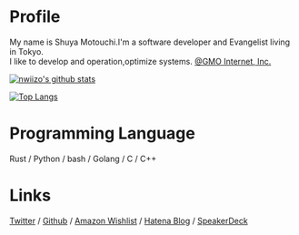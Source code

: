 # Profile
My name is Shuya Motouchi.I'm a software developer and Evangelist living in Tokyo.   
I like to develop and operation,optimize systems. [@GMO Internet, Inc.](https://www.gmo.jp)

[![nwiizo's github stats](https://github-readme-stats.vercel.app/api?username=nwiizo&show_icons=true&title_color=fff&icon_color=79ff97&text_color=9f9f9f&bg_color=151515)](https://github.com/anuraghazra/github-readme-stats)

[![Top Langs](https://github-readme-stats.vercel.app/api/top-langs/?username=nwiizo&layout=compact&show_icons=true&title_color=fff&icon_color=79ff97&text_color=9f9f9f&bg_color=151515)](https://github.com/anuraghazra/github-readme-stats)
# Programming Language
Rust / Python / bash / Golang / C / C++
# Links 
 [Twitter](https://twitter.com/nwiizo) / [Github](https://github.com/nwiizo) / [Amazon Wishlist](https://www.amazon.co.jp/registry/wishlist/1R5ZE9A1TGDZJ) / [Hatena Blog](http://syu-m-5151.hatenablog.com/) / [SpeakerDeck](https://speakerdeck.com/nwiizo)
